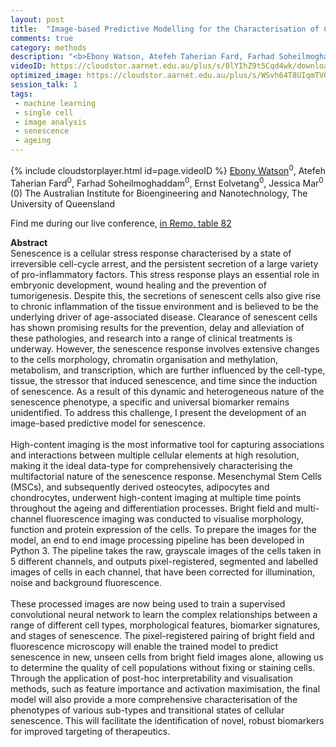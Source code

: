 ```yaml
---
layout: post
title:  "Image-based Predictive Modelling for the Characterisation of Cellular Senescence"
comments: true
category: methods
description: "<b>Ebony Watson, Atefeh Taherian Fard, Farhad Soheilmoghaddam, Ernst Eolvetang, Jessica Mar</b><br/>Senescence is a cellular stress response character..."
videoID: https://cloudstor.aarnet.edu.au/plus/s/0lYIhZ9t5Cqd4wk/download
optimized_image: https://cloudstor.aarnet.edu.au/plus/s/WSvh64T8UIqmTV6/download
session_talk: 1
tags:
 - machine learning
 - single cell
 - image analysis
 - senescence
 - ageing
---
```

{% include cloudstorplayer.html id=page.videoID %}
<u>Ebony Watson</u><sup>0</sup>, Atefeh Taherian Fard<sup>0</sup>, Farhad Soheilmoghaddam<sup>0</sup>, Ernst Eolvetang<sup>0</sup>, Jessica Mar<sup>0</sup><br/>
\(0\) The Australian Institute for Bioengineering and Nanotechnology, The University of Queensland

Find me during our live conference, [in Remo, table 82](https://remo.co)

<b>Abstract</b><br/>
Senescence is a cellular stress response characterised by a state of irreversible cell-cycle arrest, and the persistent secretion of a large variety of pro-inflammatory factors. This stress response plays an essential role in embryonic development, wound healing and the prevention of tumorigenesis. Despite this, the secretions of senescent cells also give rise to chronic inflammation of the tissue environment and is believed to be the underlying driver of age-associated disease. Clearance of senescent cells has shown promising results for the prevention, delay and alleviation of these pathologies, and research into a range of clinical treatments is underway. However, the senescence response involves extensive changes to the cells morphology, chromatin organisation and methylation, metabolism, and transcription, which are further influenced by the cell-type, tissue, the stressor that induced senescence, and time since the induction of senescence. As a result of this dynamic and heterogeneous nature of the senescence phenotype, a specific and universal biomarker remains unidentified. To address this challenge, I present the development of an image-based predictive model for senescence.<br/><br/>High-content imaging is the most informative tool for capturing associations and interactions between multiple cellular elements at high resolution, making it the ideal data-type for comprehensively characterising the multifactorial nature of the senescence response. Mesenchymal Stem Cells \(MSCs\), and subsequently derived osteocytes, adipocytes and chondrocytes, underwent high-content imaging at multiple time points throughout the ageing and differentiation processes. Bright field and multi-channel fluorescence imaging was conducted to visualise morphology, function and protein expression of the cells. To prepare the images for the model, an end to end image processing pipeline has been developed in Python 3. The pipeline takes the raw, grayscale images of the cells taken in 5 different channels, and outputs pixel-registered, segmented and labelled images of cells in each channel, that have been corrected for illumination, noise and background fluorescence.<br/><br/>These processed images are now being used to train a supervised convolutional neural network to learn the complex relationships between a range of different cell types, morphological features, biomarker signatures, and stages of senescence. The pixel-registered pairing of bright field and fluorescence microscopy will enable the trained model to predict senescence in new, unseen cells from bright field images alone, allowing us to determine the quality of cell populations without fixing or staining cells. Through the application of post-hoc interpretability and visualisation methods, such as feature importance and activation maximisation, the final model will also provide a more comprehensive characterisation of the phenotypes of various sub-types and transitional states of cellular senescence. This will facilitate the identification of novel, robust biomarkers for improved targeting of therapeutics.
